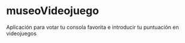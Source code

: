 # museoVideojuego
Aplicación para votar tu consola favorita e introducir tu puntuación en videojuegos
